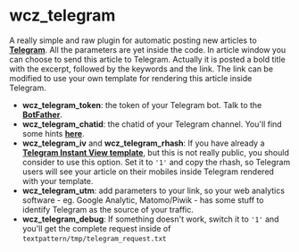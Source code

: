 # wcz_telegram
A really simple and raw plugin for automatic posting new articles to [**Telegram**](https://telegram.org/). All the parameters are yet inside the code. In article window you can choose to send this article to Telegram. Actually it is posted a bold title with the excerpt, followed by the keywords and the link. The link can be modified to use your own template for rendering this article inside Telegram.

* **wcz_telegram_token**: the token of your Telegram bot. Talk to the [**BotFather**](https://core.telegram.org/bots#6-botfather).
* **wcz_telegram_chatid**: the chatid of your Telegram channel. You'll find some hints [**here**](https://stackoverflow.com/questions/45414021/get-telegram-channel-group-id).
* **wcz_telegram_iv** and **wcz_telegram_rhash**: If you have already a [**Telegram Instant View template**](https://instantview.telegram.org/#publishing-templates), but this is not really public, you should consider to use this option. Set it to `'1'` and copy the rhash, so Telegram users will see your article on their mobiles inside Telegram rendered with your template.
* **wcz_telegram_utm**: add parameters to your link, so your web analytics software - eg. Google Analytic, Matomo/Piwik - has some stuff to identify Telegram as the source of your traffic.
* **wcz_telegram_debug**: If something doesn't work, switch it to `'1'` and you'll get the complete request inside of `textpattern/tmp/telegram_request.txt`
